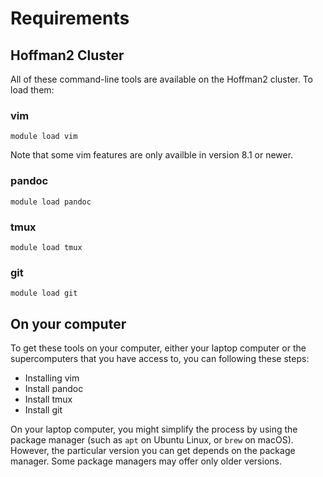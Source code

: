 # Requirements

## Hoffman2 Cluster

All of these command-line tools are available on the Hoffman2 cluster. To load
them:

### vim

```
module load vim
```

Note that some vim features are only availble in version 8.1 or newer.


### pandoc

```
module load pandoc
```

### tmux

```
module load tmux
```

### git

```
module load git
```

## On your computer

To get these tools on your computer, either your laptop computer or the
supercomputers that you have access to, you can following these steps:

- Installing vim
- Install pandoc
- Install tmux
- Install git

On your laptop computer, you might simplify the process by using the package
manager (such as ``apt`` on Ubuntu Linux, or ``brew`` on macOS). However,
the particular version you can get depends on the package manager. Some package
managers may offer only older versions.
